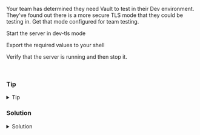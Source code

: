 Your team has determined they need Vault to test in their Dev environment. They've found out there is a more secure TLS mode that they could be testing in. Get that mode configured for team testing. 

Start the server in dev-tls mode

Export the required values to your shell

Verify that the server is running and then stop it.

<br>

### Tip

<details>
<summary>Tip</summary>

[Getting started with Dev Server](https://developer.hashicorp.com/vault/tutorials/getting-started/getting-started-dev-server)

</details>

### Solution
<details>
<summary>Solution</summary>

Start the vault server in dev-tls mode.

```plain
vault server -dev-tls &
```{{exec}}

Export the values you need. These can be found in the output of the above command

```plain

export VAULT_ADDR='http://127.0.0.1:8200'
export VAULT_CACERT=' <value from output>.pem '
export VAULT_TOKEN=" <token from output> "

```

Verify that the server is running

```plain
vault status
```{{exec}}

Notice the Seal Type and the Sealed value.

Check open ports

```plain
lsof -i :8200
ss -ntulp | grep 820
```{{exec}}

Stop vault by killing the above pids

```plain
kill -9 <pid of Vault>
```

</details>